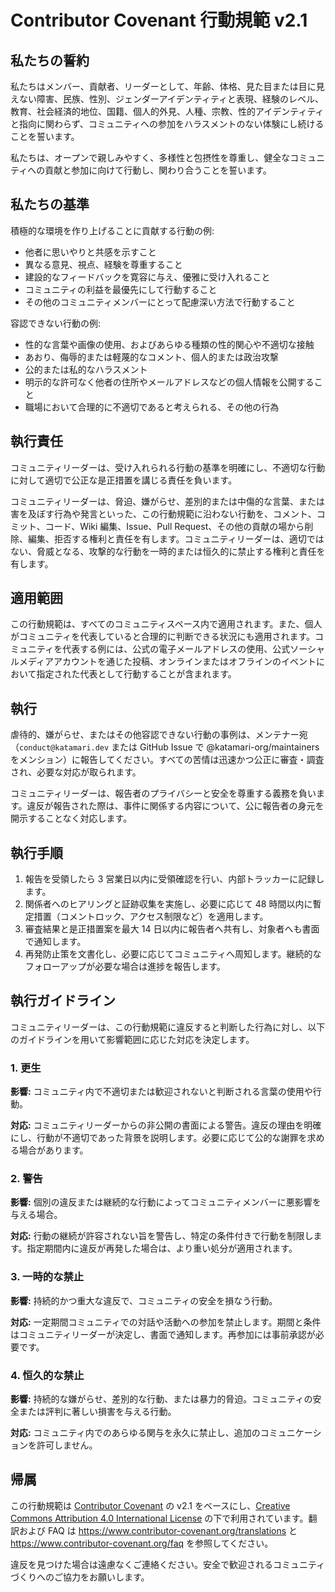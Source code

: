 # Contributor Covenant 行動規範 v2.1

## 私たちの誓約

私たちはメンバー、貢献者、リーダーとして、年齢、体格、見た目または目に見えない障害、民族、性別、ジェンダーアイデンティティと表現、経験のレベル、教育、社会経済的地位、国籍、個人的外見、人種、宗教、性的アイデンティティと指向に関わらず、コミュニティへの参加をハラスメントのない体験にし続けることを誓います。

私たちは、オープンで親しみやすく、多様性と包摂性を尊重し、健全なコミュニティへの貢献と参加に向けて行動し、関わり合うことを誓います。

## 私たちの基準

積極的な環境を作り上げることに貢献する行動の例:

- 他者に思いやりと共感を示すこと
- 異なる意見、視点、経験を尊重すること
- 建設的なフィードバックを寛容に与え、優雅に受け入れること
- コミュニティの利益を最優先にして行動すること
- その他のコミュニティメンバーにとって配慮深い方法で行動すること

容認できない行動の例:

- 性的な言葉や画像の使用、およびあらゆる種類の性的関心や不適切な接触
- あおり、侮辱的または軽蔑的なコメント、個人的または政治攻撃
- 公的または私的なハラスメント
- 明示的な許可なく他者の住所やメールアドレスなどの個人情報を公開すること
- 職場において合理的に不適切であると考えられる、その他の行為

## 執行責任

コミュニティリーダーは、受け入れられる行動の基準を明確にし、不適切な行動に対して適切で公正な是正措置を講じる責任を負います。

コミュニティリーダーは、脅迫、嫌がらせ、差別的または中傷的な言葉、または害を及ぼす行為や発言といった、この行動規範に沿わない行動を、コメント、コミット、コード、Wiki 編集、Issue、Pull Request、その他の貢献の場から削除、編集、拒否する権利と責任を有します。コミュニティリーダーは、適切ではない、脅威となる、攻撃的な行動を一時的または恒久的に禁止する権利と責任を有します。

## 適用範囲

この行動規範は、すべてのコミュニティスペース内で適用されます。また、個人がコミュニティを代表していると合理的に判断できる状況にも適用されます。コミュニティを代表する例には、公式の電子メールアドレスの使用、公式ソーシャルメディアアカウントを通じた投稿、オンラインまたはオフラインのイベントにおいて指定された代表として行動することが含まれます。

## 執行

虐待的、嫌がらせ、またはその他容認できない行動の事例は、メンテナー宛（`conduct@katamari.dev` または GitHub Issue で @katamari-org/maintainers をメンション）に報告してください。すべての苦情は迅速かつ公正に審査・調査され、必要な対応が取られます。

コミュニティリーダーは、報告者のプライバシーと安全を尊重する義務を負います。違反が報告された際は、事件に関係する内容について、公に報告者の身元を開示することなく対応します。

## 執行手順

1. 報告を受領したら 3 営業日以内に受領確認を行い、内部トラッカーに記録します。
2. 関係者へのヒアリングと証跡収集を実施し、必要に応じて 48 時間以内に暫定措置（コメントロック、アクセス制限など）を適用します。
3. 審査結果と是正措置案を最大 14 日以内に報告者へ共有し、対象者へも書面で通知します。
4. 再発防止策を文書化し、必要に応じてコミュニティへ周知します。継続的なフォローアップが必要な場合は進捗を報告します。

## 執行ガイドライン

コミュニティリーダーは、この行動規範に違反すると判断した行為に対し、以下のガイドラインを用いて影響範囲に応じた対応を決定します。

### 1. 更生

**影響:** コミュニティ内で不適切または歓迎されないと判断される言葉の使用や行動。

**対応:** コミュニティリーダーからの非公開の書面による警告。違反の理由を明確にし、行動が不適切であった背景を説明します。必要に応じて公的な謝罪を求める場合があります。

### 2. 警告

**影響:** 個別の違反または継続的な行動によってコミュニティメンバーに悪影響を与える場合。

**対応:** 行動の継続が許容されない旨を警告し、特定の条件付きで行動を制限します。指定期間内に違反が再発した場合は、より重い処分が適用されます。

### 3. 一時的な禁止

**影響:** 持続的かつ重大な違反で、コミュニティの安全を損なう行動。

**対応:** 一定期間コミュニティでの対話や活動への参加を禁止します。期間と条件はコミュニティリーダーが決定し、書面で通知します。再参加には事前承認が必要です。

### 4. 恒久的な禁止

**影響:** 持続的な嫌がらせ、差別的な行動、または暴力的脅迫。コミュニティの安全または評判に著しい損害を与える行動。

**対応:** コミュニティ内でのあらゆる関与を永久に禁止し、追加のコミュニケーションを許可しません。

## 帰属

この行動規範は [Contributor Covenant](https://www.contributor-covenant.org/version/2/1/code_of_conduct.html) の v2.1 をベースにし、[Creative Commons Attribution 4.0 International License](https://creativecommons.org/licenses/by/4.0/) の下で利用されています。翻訳および FAQ は <https://www.contributor-covenant.org/translations> と <https://www.contributor-covenant.org/faq> を参照してください。

違反を見つけた場合は遠慮なくご連絡ください。安全で歓迎されるコミュニティづくりへのご協力をお願いします。
